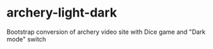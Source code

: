 # archery-light-dark
Bootstrap conversion of archery video site with Dice game and "Dark mode" switch
